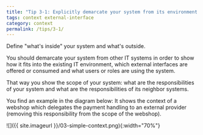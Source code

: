 ```yaml
---
title: "Tip 3-1: Explicitly demarcate your system from its environment!"
tags: context external-interface
category: context
permalink: /tips/3-1/
---
```

Define "what's inside" your system and what's outside.

You should demarcate your system from other IT systems in order to show how it
fits into the existing IT environment, which external interfaces are offered or consumed
and what users or roles are using the system.

That way you show the scope of your system: what are the responsibilities
of your system and what are the responsibilities of its neighbor systems.

You find an example in the diagram below: It shows the context of a webshop which delegates the payment handling to an external provider (removing this
responsibility from the scope of the webshop).

![]({{ site.imageurl }}/03-simple-context.png){:width="70%"}

